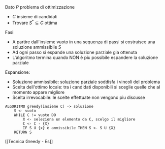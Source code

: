 Dato $P$ problema di ottimizzazione
- $C$ insieme di candidati
- Trovare $S^* \subseteq C$ ottima

Fasi
- A partire dall'insieme vuoto in una sequenza di passi si costruisce una soluzione ammissibile $S$
- Ad ogni passo si espande una soluzione parziale gia ottenuta
- L'algoritmo termina quando NON è piu possibile espandere la soluzione parziale

Espansione:
- Soluzione ammissibile: soluzione parziale soddisfa i vincoli del problema
- Scelta dell'ottimo locale: tra i candidati disponibili si sceglie quelle che al momento appare migliore
- Scelta irrevocabile: le scelte effettuate non vengono piu discusse

```
ALGORITMO greedy(insieme C) -> soluzione
	S <- vuoto
	WHILE C != vuoto DO
		X <- seleziona un elemento da C, scelgo il migliore
		C <- C - {X}
		IF S U {x} è ammissibile THEN S <- S U {X}
	RETURN S
```

[[Tecnica Greedy - Es]]